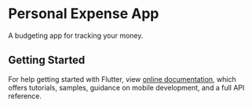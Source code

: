# Personal Expense App

A budgeting app for tracking your money.

## Getting Started

For help getting started with Flutter, view
[online documentation](https://flutter.dev/docs), which offers tutorials,
samples, guidance on mobile development, and a full API reference.
